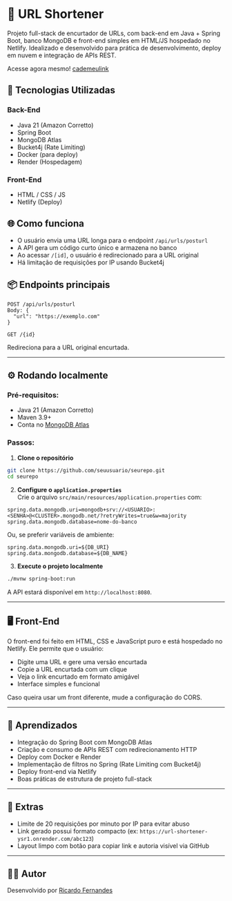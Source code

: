 # 🔗 URL Shortener

Projeto full-stack de encurtador de URLs, com back-end em Java + Spring Boot, banco MongoDB e front-end simples em HTML/JS hospedado no Netlify. Idealizado e desenvolvido para prática de desenvolvimento, deploy em nuvem e integração de APIs REST.

Acesse agora mesmo!
[cademeulink](https://cademeulink.netlify.app)

## 🚀 Tecnologias Utilizadas

### Back-End
- Java 21 (Amazon Corretto)
- Spring Boot
- MongoDB Atlas
- Bucket4j (Rate Limiting)
- Docker (para deploy)
- Render (Hospedagem)

### Front-End
- HTML / CSS / JS
- Netlify (Deploy)

## 🌐 Como funciona

- O usuário envia uma URL longa para o endpoint `/api/urls/posturl`
- A API gera um código curto único e armazena no banco
- Ao acessar `/[id]`, o usuário é redirecionado para a URL original
- Há limitação de requisições por IP usando Bucket4j

## 📦 Endpoints principais

```http
POST /api/urls/posturl
Body: {
  "url": "https://exemplo.com"
}
```

```http
GET /{id}
```
Redireciona para a URL original encurtada.

---

## ⚙️ Rodando localmente

### Pré-requisitos:
- Java 21 (Amazon Corretto)
- Maven 3.9+
- Conta no [MongoDB Atlas](https://www.mongodb.com/cloud/atlas)

### Passos:

1. **Clone o repositório**  
```bash
git clone https://github.com/seuusuario/seurepo.git
cd seurepo
```

2. **Configure o `application.properties`**  
Crie o arquivo `src/main/resources/application.properties` com:

```properties
spring.data.mongodb.uri=mongodb+srv://<USUARIO>:<SENHA>@<CLUSTER>.mongodb.net/?retryWrites=true&w=majority
spring.data.mongodb.database=nome-do-banco
```

Ou, se preferir variáveis de ambiente:

```properties
spring.data.mongodb.uri=${DB_URI}
spring.data.mongodb.database=${DB_NAME}
```

3. **Execute o projeto localmente**  
```bash
./mvnw spring-boot:run
```

A API estará disponível em `http://localhost:8080`.

---

## 🖥️ Front-End

O front-end foi feito em HTML, CSS e JavaScript puro e está hospedado no Netlify. Ele permite que o usuário:
- Digite uma URL e gere uma versão encurtada
- Copie a URL encurtada com um clique
- Veja o link encurtado em formato amigável
- Interface simples e funcional

Caso queira usar um front diferente, mude a configuração do CORS.

---

## 🧠 Aprendizados

- Integração do Spring Boot com MongoDB Atlas
- Criação e consumo de APIs REST com redirecionamento HTTP
- Deploy com Docker e Render
- Implementação de filtros no Spring (Rate Limiting com Bucket4j)
- Deploy front-end via Netlify
- Boas práticas de estrutura de projeto full-stack

---

## 📎 Extras

- Limite de 20 requisições por minuto por IP para evitar abuso
- Link gerado possui formato compacto (ex: `https://url-shortener-ysr1.onrender.com/abc123`)
- Layout limpo com botão para copiar link e autoria visível via GitHub

---

## 🙋‍♂️ Autor

Desenvolvido por [Ricardo Fernandes](https://github.com/RicardoFernandes2004)
